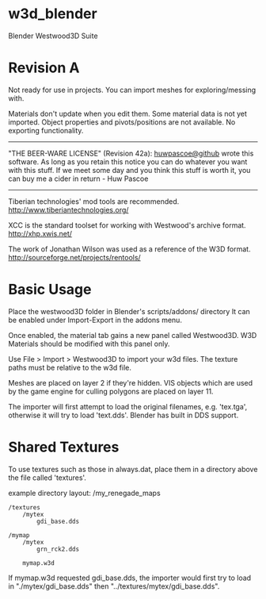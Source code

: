 w3d_blender
===========

Blender Westwood3D Suite

Revision A
==========

Not ready for use in projects.
You can import meshes for exploring/messing with.

Materials don't update when you edit them.
Some material data is not yet imported.
Object properties and pivots/positions are not available.
No exporting functionality.

----------------------------------------------------------------------------

"THE BEER-WARE LICENSE" (Revision 42a):
<huwpascoe@github> wrote this software. As long as you retain this notice you
can do whatever you want with this stuff. If we meet some day and you think
this stuff is worth it, you can buy me a cider in return - Huw Pascoe

----------------------------------------------------------------------------

Tiberian technologies' mod tools are recommended.
http://www.tiberiantechnologies.org/

XCC is the standard toolset for working with Westwood's archive format.
http://xhp.xwis.net/

The work of Jonathan Wilson was used as a reference of the W3D format.
http://sourceforge.net/projects/rentools/

Basic Usage
===========
Place the westwood3D folder in Blender's scripts/addons/ directory
It can be enabled under Import-Export in the addons menu.

Once enabled, the material tab gains a new panel called Westwood3D.
W3D Materials should be modified with this panel only.

Use File > Import > Westwood3D to import your w3d files.
The texture paths must be relative to the w3d file.

Meshes are placed on layer 2 if they're hidden.
VIS objects which are used by the game engine for culling polygons are placed on layer 11.

The importer will first attempt to load the original filenames, e.g. 'tex.tga',
otherwise it will try to load 'text.dds'. Blender has built in DDS support.

Shared Textures
===============
To use textures such as those in always.dat,
place them in a directory above the file called 'textures'.

example directory layout:
/my_renegade_maps
    
    /textures
        /mytex
            gdi_base.dds
    
    /mymap
        /mytex
            grn_rck2.dds
        
        mymap.w3d
    
If mymap.w3d requested gdi_base.dds, the importer would first try to load
in "./mytex/gdi_base.dds" then "../textures/mytex/gdi_base.dds".